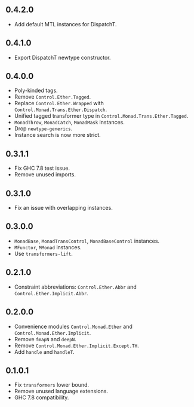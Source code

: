 0.4.2.0
-------

* Add default MTL instances for DispatchT.

0.4.1.0
-------

* Export DispatchT newtype constructor.

0.4.0.0
-------

* Poly-kinded tags.
* Remove `Control.Ether.Tagged`.
* Replace `Control.Ether.Wrapped` with `Control.Monad.Trans.Ether.Dispatch`.
* Unified tagged transformer type in `Control.Monad.Trans.Ether.Tagged`.
* `MonadThrow`, `MonadCatch`, `MonadMask` instances.
* Drop `newtype-generics`.
* Instance search is now more strict.


0.3.1.1
-------

* Fix GHC 7.8 test issue.
* Remove unused imports.


0.3.1.0
-------

* Fix an issue with overlapping instances.


0.3.0.0
-------

* `MonadBase`, `MonadTransControl`, `MonadBaseControl` instances.
* `MFunctor`, `MMonad` instances.
* Use `transformers-lift`.


0.2.1.0
-------

* Constraint abbreviations: `Control.Ether.Abbr` and `Control.Ether.Implicit.Abbr`.


0.2.0.0
-------

* Convenience modules `Control.Monad.Ether` and `Control.Monad.Ether.Implicit`.
* Remove `fmapN` and `deepN`.
* Remove `Control.Monad.Ether.Implicit.Except.TH`.
* Add `handle` and `handleT`.


0.1.0.1
-------

* Fix `transformers` lower bound.
* Remove unused language extensions.
* GHC 7.8 compatibility.
